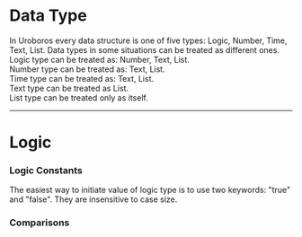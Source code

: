 Data Type
=====================

In Uroboros every data structure is one of five types: Logic, Number, Time, Text, List.
Data types in some situations can be treated as different ones. 
Logic type can be treated as: Number, Text, List.  
Number type can be treated as: Text, List.  
Time type can be treated as: Text, List.  
Text type can be treated as List.  
List type can be treated only as itself.  


---

# **Logic**

### Logic Constants

The easiest way to initiate value of logic type is to use two keywords: "true" and "false". They are insensitive to case size.

### Comparisons
